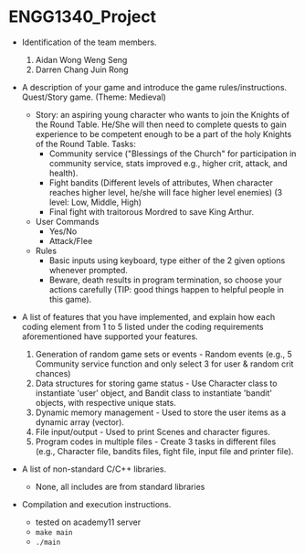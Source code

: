 # ENGG1340_Project

* Identification of the team members.
  1. Aidan Wong Weng Seng
  2. Darren Chang Juin Rong

* A description of your game and introduce the game rules/instructions.
  Quest/Story game. (Theme: Medieval)
  * Story: an aspiring young character who wants to join the Knights of the Round Table. He/She will then need to complete quests to gain experience to be competent enough to be a part of the holy Knights of the Round Table.
    Tasks:
    - Community service ("Blessings of the Church" for participation in community service, stats improved e.g., higher crit, attack, and health).
    - Fight bandits (Different levels of attributes, When character reaches higher level, he/she will face higher level enemies) (3 level: Low, Middle, High)
    - Final fight with traitorous Mordred to save King Arthur.
  * User Commands
    - Yes/No
    - Attack/Flee
  * Rules
    - Basic inputs using keyboard, type either of the 2 given options whenever prompted.
    - Beware, death results in program termination, so choose your actions carefully (TIP: good things happen to helpful people in this game).
* A list of features that you have implemented, and explain how each coding element from 1 to 5 listed under the coding requirements aforementioned have supported your features.
  1. Generation of random game sets or events - Random events (e.g., 5 Community service function and only select 3 for user & random crit chances)
  2. Data structures for storing game status - Use Character class to instantiate 'user' object, and Bandit class to instantiate 'bandit' objects, with respective unique stats.
  3. Dynamic memory management - Used to store the user items as a dynamic array (vector).
  4. File input/output - Used to print Scenes and character figures.
  5. Program codes in multiple files - Create 3 tasks in different files (e.g., Character file, bandits files, fight file, input file and printer file).
* A list of non-standard C/C++ libraries.
  - None, all includes are from standard libraries
* Compilation and execution instructions.
  - tested on academy11 server
  - `make main`
  - `./main`

